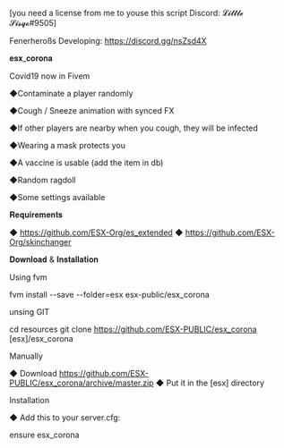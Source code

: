
[you need a license from me to youse this script Discord: 𝓛𝓲𝓽𝓽𝓵𝓮 𝓢𝓲𝓼𝓺𝓸#9505]

Fenerheroßs Developing: https://discord.gg/nsZsd4X


𝐞𝐬𝐱_𝐜𝐨𝐫𝐨𝐧𝐚


Covid19 now in Fivem

◆Contaminate a player randomly

◆Cough / Sneeze animation with synced FX

◆If other players are nearby when you cough, they will be infected

◆Wearing a mask protects you

◆A vaccine is usable (add the item in db)

◆Random ragdoll

◆Some settings available


𝐑𝐞𝐪𝐮𝐢𝐫𝐞𝐦𝐞𝐧𝐭𝐬

◆ https://github.com/ESX-Org/es_extended
◆ https://github.com/ESX-Org/skinchanger

𝐃𝐨𝐰𝐧𝐥𝐨𝐚𝐝 & 𝐈𝐧𝐬𝐭𝐚𝐥𝐥𝐚𝐭𝐢𝐨𝐧

Using fvm

fvm install --save --folder=esx esx-public/esx_corona

unsing GIT

cd resources
git clone https://github.com/ESX-PUBLIC/esx_corona [esx]/esx_corona

Manually

◆ Download https://github.com/ESX-PUBLIC/esx_corona/archive/master.zip
◆ Put it in the [esx] directory

Installation

◆ Add this to your server.cfg:

ensure esx_corona
